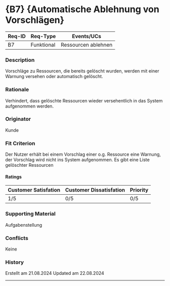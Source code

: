 # {B7} {Automatische Ablehnung von Vorschlägen}

| Req-ID | Req-Type | Events/UCs        |
|--------|----------|-------------------|
| B7     |Funktional|Ressourcen ablehnen|

### Description
Vorschläge zu Ressourcen, die bereits gelöscht wurden, werden mit einer Warnung versehen oder automatisch gelöscht.

### Rationale
Verhindert, dass gelöschte Ressourcen wieder versehentlich in das System aufgenommen werden.

### Originator
Kunde

### Fit Criterion
Der Nutzer erhält bei einem Vorschlag einer o.g. Ressource eine Warnung, der Vorschlag wird nicht ins System aufgenommen. Es gibt eine Liste gelöschter Ressourcen

#### Ratings
| Customer Satisfation | Customer Dissatisfation | Priority |
|----------------------|-------------------------|----------|
| 1/5                  | 0/5                     | 0/5      |

### Supporting Material
Aufgabenstellung

### Conflicts
Keine

### History
Erstellt am 21.08.2024
Updated  am 22.08.2024

---
